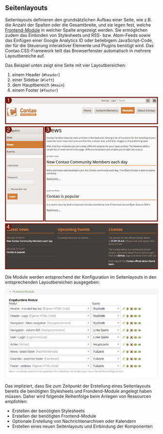 ## Seitenlayouts

Seitenlayouts definieren den grundsätzlichen Aufbau einer Seite, wie z.B. die
Anzahl der Spalten oder die Gesamtbreite, und sie legen fest, welche
[Frontend-Module][1] in welcher Spalte angezeigt werden. Sie ermöglichen zudem
das Einbinden von Stylesheets und RSS- bzw. Atom-Feeds sowie das Einfügen einer
Google Analytics ID oder beliebigem JavaScript-Code, der für die Steuerung
interaktiver Elemente und Plugins benötigt wird. Das Contao CSS-Framework teilt
das Browserfenster automatisch in mehrere Layoutbereiche auf.

Das Beispiel unten zeigt eine Seite mit vier Layoutbereichen:

1. einem Header (`#header`)
2. einer Sidebar (`#left`)
3. dem Hauptbereich (`#main`)
4. einem Footer (`#footer`)

![](images/front-end-structure.jpg)

Die Module werden entsprechend der Konfiguration im Seitenlayouts in den
entsprechenden Layoutbereichen ausgegeben:

![](images/frontend-module.jpg)

Das impliziert, dass Sie zum Zeitpunkt der Erstellung eines Seitenlayouts
bereits die benötigten Stylesheets und Frondend-Module angelegt haben müssen.
Daher wird folgende Reihenfolge beim Anlegen von Ressourcen empfohlen:

* Erstellen der benötigten Stylesheets
* Erstellen der benötigten Frontend-Module
* Optionale Erstellung von Nachrichtenarchiven oder Kalendern
* Erstellen eines neuen Seitenlayouts und Einbindung der Komponenten


[1]: ../03-seiten-verwalten/module.md
